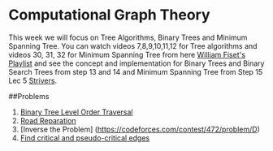 # Computational Graph Theory
This week we will focus on Tree Algorithms, Binary Trees and Minimum Spanning Tree. You can watch videos 7,8,9,10,11,12 for Tree algorithms and videos 30, 31, 32 for Minimum Spanning Tree from here [William Fiset's Playlist](https://www.youtube.com/playlist?list=PLDV1Zeh2NRsDGO4--qE8yH72HFL1Km93P) and see the concept and implementation for Binary Trees and Binary Search Trees from step 13 and 14 and Minimum Spanning Tree from Step 15 Lec 5 [Strivers](https://takeuforward.org/strivers-a2z-dsa-course/strivers-a2z-dsa-course-sheet-2).  

##Problems  
1. [Binary Tree Level Order Traversal](https://leetcode.com/problems/binary-tree-level-order-traversal/description/)  
2. [Road Reparation](https://cses.fi/problemset/task/1675)
3. [Inverse the Problem] (https://codeforces.com/contest/472/problem/D)  
4. [Find critical and pseudo-critical edges](https://leetcode.com/problems/find-critical-and-pseudo-critical-edges-in-minimum-spanning-tree/description/)  
